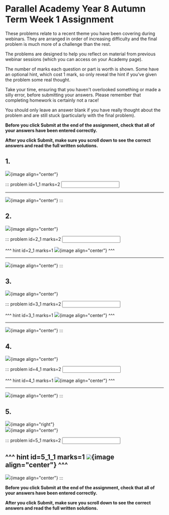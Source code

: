 # Parallel Academy Year 8 Autumn Term Week 1 Assignment

These problems relate to a recent theme you have been covering during webinars. They are arranged in order of increasing difficulty and the final problem is much more of a challenge than the rest.  

The problems are designed to help you reflect on material from previous webinar sessions (which you can access on your Academy page).  

The number of marks each question or part is worth is shown. Some have an optional hint, which cost 1 mark, so only reveal the hint if you’ve given the problem some real thought.   

Take your time, ensuring that you haven't overlooked something or made a silly error, before submitting your answers. Please remember that completing homework is certainly not a race!  

You should only leave an answer blank if you have really thought about the problem and are still stuck (particularly with the final problem).  

**Before you click Submit at the end of the assignment, check that all of your answers have been entered correctly.** 
  
**After you click Submit, make sure you scroll down to see the correct answers and read the full written solutions.** 


## 1.	
![](/resources/academy-8aut-week-1/q1.png){image align="center"}  

::: problem id=1_1 marks=2
<input type="number" solution="360"/>  
 
---

![](/resources/academy-8aut-week-1/s1.png){image align="center"}
:::  


## 2.
![](/resources/academy-8aut-week-1/q2.png){image align="center"}  

::: problem id=2_1 marks=2
<input type="number" solution="27"/>  

^^^ hint id=2_1 marks=1
![](/resources/academy-8aut-week-1/h2.png){image align="center"} 
^^^  

---

![](/resources/academy-8aut-week-1/s2.png){image align="center"}
:::  


## 3.
![](/resources/academy-8aut-week-1/q3.png){image align="center"}  

::: problem id=3_1 marks=2
<input type="number" solution="225"/>  

^^^ hint id=3_1 marks=1
![](/resources/academy-8aut-week-1/h3.png){image align="center"} 
^^^  

---

![](/resources/academy-8aut-week-1/s3.png){image align="center"}
:::  


## 4.
![](/resources/academy-8aut-week-1/q4.png){image align="center"}  

::: problem id=4_1 marks=2
<input type="number" solution="126"/>  

^^^ hint id=4_1 marks=1
![](/resources/academy-8aut-week-1/h4.png){image align="center"} 
^^^  
 
---

![](/resources/academy-8aut-week-1/s4.png){image align="center"}
:::  


## 5.
![](/resources/academy-4-week-2/4-skull.png){image align="right"}  
![](/resources/academy-8aut-week-1/q5.png){image align="center"}  

::: problem id=5_1 marks=2
<input type="number" solution="31"/> 

^^^ hint id=5_1_1 marks=1
![](/resources/academy-8aut-week-1/h5.png){image align="center"} 
^^^  
---

![](/resources/academy-8aut-week-1/s5.png){image align="center"}
:::  

**Before you click Submit at the end of the assignment, check that all of your answers have been entered correctly.** 
  
**After you click Submit, make sure you scroll down to see the correct answers and read the full written solutions.**  
